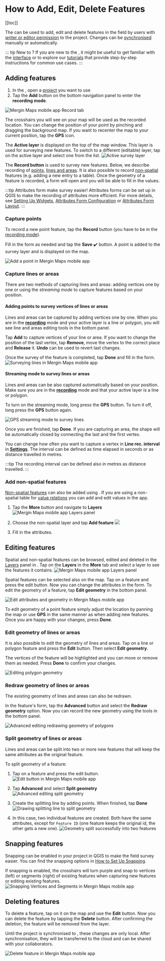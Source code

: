 # How to Add, Edit, Delete Features

[[toc]]

The <MobileAppNameShort />  can be used to add, edit and delete features in the field by users with [writer or editor permission](../../manage/permissions/) to the <MainPlatformName /> project. Changes can be [synchronised](../autosync/) manually or automatically.


::: tip New to <MainPlatformName />?
If you are new to the <MobileAppNameShort />, it might be useful to get familiar with the [<MobileAppNameShort /> interface](../mobile-app-ui/) or to explore our [tutorials](../../tutorials/capturing-first-data/) that provide step-by-step instructions for common use cases. 
:::

## Adding features
1. In the <MobileAppNameShort />, open a [project](../mobile-app-ui/#projects) you want to use
2. Tap the **Add** button on the bottom navigation panel to enter the **recording mode**.

![Mergin Maps mobile app Record tab](./mobile-recording-mode-add.jpg "Mergin Maps mobile app Record tab") 

The crosshairs you will see on your map will be used as the recorded location. You can change the position of your point by pinching and dragging the background map. If you want to recenter the map to your current position, tap the **GPS** icon.

The **Active layer** is displayed on the top of the map window. This layer is used for surveying new features. To switch to a different (editable) layer, tap on the active layer and select one from the list.
![Active survey layer](./mobile-active-layer.jpg "Active survey layer")

The **Record button** is used to survey new features. Below, we describe recording of [points](#capture-points), [lines and areas](#capture-lines-or-areas). It is also possible to record [non-spatial](#add-non-spatial-features) features (e.g. adding a new entry to a table). Once the geometry of a feature is recorded, a form will open and you will be able to fill in the values. 

:::tip Attributes form make survey easier!
Attributes forms can be set up in QGIS to make the recording of attributes more efficient. For more details, see [Setting Up Widgets](../../layer/form-widgets/),  [Attributes Form Configuration](../../layer/form-configuration/) or [Attributes Form Layout](../../layer/form-layout/).
:::

### Capture points
To record a new point feature, tap the **Record** button (you have to be in the [recording mode](#adding-features)). 

Fill in the form as needed and tap the **Save** :heavy_check_mark: button. A point is added to the survey layer and is displayed on the map.

![Add a point in Mergin Maps mobile app](./mobile-capture-point.jpg "Add a point in Mergin Maps mobile app")

### Capture lines or areas
There are two methods of capturing lines and areas: adding vertices one by one or using the *streaming mode* to capture features based on your position.

#### Adding points to survey vertices of lines or areas
Lines and areas can be captured by adding vertices one by one. When you are in the [**recording**](#adding-features) mode and your active layer is a line or polygon, you will see line and areas editing tools in the bottom panel.

Tap **Add** to capture vertices of your line or area. If you want to change the position of the last vertex, tap **Remove**, move the vertex to the correct place and  **Release** it. **Undo** can be used to revert last changes.

Once the survey of the feature is completed, tap **Done** and fill in the form.
![Surveying lines in Mergin Maps mobile app](./input-capture-line.jpg "Surveying lines in Mergin Maps mobile app")

#### Streaming mode to survey lines or areas
Lines and areas can be also captured automatically based on your position. Make sure you are in the [**recording**](#adding-features) mode and that your active layer is a line or polygon.

To turn on the streaming mode, long press the **GPS** button. To turn it off, long press the **GPS** button again.

![GPS streaming mode to survey lines](./input-streaming-line.jpg "GPS streaming mode to survey lines")

Once you are finished, tap **Done**. If you are capturing an area, the shape will be automatically closed by connecting the last and the first vertex.

You can change how often you want to capture a vertex in **Line rec. interval** in [**Settings**](../mobile-app-ui/#streaming-mode-and-recording-settings). The interval can be defined as time elapsed in seconds or as distance travelled in metres.

:::tip
The recording interval can be defined also in metres as distance travelled.
:::

### Add non-spatial features
[Non-spatial features](../../layer/non-spatial-data/) can also be added using <MobileAppName />. If you are using a non-spatial table for [value relations](../../layer/form-widgets/#value-relation) you can add and edit values in the app.

1. Tap the **More** button and navigate to **Layers**
   ![Mergin Maps mobile app Layers panel](./input-layers.jpg "Mergin Maps mobile app Layers panel")

2. Choose the non-spatial layer and tap **Add feature**
   ![](./input-add-non-spatial-feature.jpg)
   
3. Fill in the attributes.

## Editing features
Spatial and non-spatial features can be browsed, edited and deleted in the [Layers](../layers/) panel in <MobileAppName />. Tap on the **Layers** in the **More** tab and select a layer to see the features it contains. 
![Mergin Maps mobile app Layers panel](./input-layers.jpg "Mergin Maps mobile app Layers panel")

Spatial features can be selected also on the map. Tap on a feature and press the edit button. Now you can change the attributes in the form. To edit the geometry of a feature, tap **Edit geometry** in the bottom panel.

![Edit attributes and geometry in Mergin Maps mobile app](./input-edit.jpg "Edit attributes and geometry")

To edit geometry of a point feature simply adjust the location by panning the map or use **GPS** in the same manner as when adding new features. Once you are happy with your changes, press **Done**.

### Edit geometry of lines or areas

It is also possible to edit the geometry of lines and areas. Tap on a line or polygon feature and press the **Edit** button. Then select **Edit geometry**.

The vertices of the feature will be highlighted and you can move or remove them as needed. Press **Done** to confirm your changes.

![Editing polygon geometry](./input-edit-polygon.jpg "Editing polygon geometry")

### Redraw geometry of lines or areas
The existing geometry of lines and areas can also be redrawn.

In the feature's form, tap the **Advanced** button and select the **Redraw geometry** option. Now you can record the new geometry using the tools in the bottom panel.

![Advanced editing redrawing geometry of polygons](./input-redraw-geometry.jpg "Advanced editing redrawing geometry of polygons")

### Split geometry of lines or areas
Lines and areas can be split into two or more new features that will keep the same attributes as the original feature.

To split geometry of a feature:
1. Tap on a feature and press the edit button.
![Edit button in Mergin Maps mobile app](./input-edit-feature.jpg "Edit button in Mergin Maps mobile app")

2. Tap **Advanced** and select **Split geometry**
![Advanced editing split geometry](./input-split-geometry.jpg "Advanced editing split geometry")

3. Create the splitting line by adding points. When finished, tap **Done**
![Drawing splitting line to split geometry](./input-split-geom-point.jpg "Drawing splitting line to split geometry")

4. In this case, two individual features are created. Both have the same attributes, except for `Feature ID` (one feature keeps the original id, the other gets a new one).
![Geometry split successfully into two features](./input-split-geom-done.jpg "Geometry split successfully into two features")

## Snapping features

Snapping can be enabled in your <MainPlatformName /> project in QGIS to make the field survey easier. You can find the snapping options in [How to Set Up Snapping](../../gis/snapping/).

If snapping is enabled, the crosshairs will turn purple and snap to vertices (left) or segments (right) of existing features when capturing new features or editing existing features.
![Snapping Vertices and Segments in Mergin Maps mobile app](../../gis/snapping/mobile-app-basic-snapping.jpg "Snapping Vertices and Segments in Mergin Maps mobile app")

## Deleting features
To delete a feature, tap on it on the map and use the **Edit** button. Now you can delete the feature by tapping the **Delete** button. After confirming the deletion, the feature will be removed from the layer.

Until the project is synchronised to <MainPlatformNameLink />, these changes are only local. After synchronisation, they will be transferred to the cloud and can be shared with your collaborators. 

![Delete feature in Mergin Maps mobile app](./mobile-delete-feature.jpg "Delete feature in Mergin Maps mobile app")

